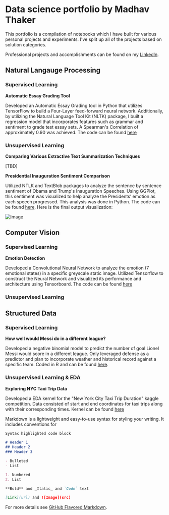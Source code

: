 # Data science portfolio by Madhav Thaker

This portfolio is a compilation of notebooks which I have built for various personal projects and experiments. I've split up all of the projects based on solution categories.

Professional projects and accomplishments can be found on my [LinkedIn](https://www.linkedin.com/in/madhavthaker/).


## Natural Langauge Processing 

### Supervised Learning

**Automatic Essay Grading Tool**

Developed an Automatic Essay Grading tool in Python that utilizes TensorFlow to build a Four-Layer feed-forward neural network. Additionally, by utilizing the Natural Language Tool Kit (NLTK) package, I built a regression model that incorporates features such as grammar and sentiment to grade test essay sets. A Spearman's Correlation of approximately 0.90 was achieved. The code can be found [here](https://github.com/madhavthaker/AES)

### Unsupervised Learning 

**Comparing Various Extractive Text Summarization Techniques**

[TBD]

**Presidential Inauguration Sentiment Comparison**

Utilized NTLK and TextBlob packages to analyze the sentence by sentence sentiment of Obama and Trump's Inauguration Speeches. Using GGPlot, this sentiment was visualized to help analyze the Presidents’ emotion as each speech progressed. This analysis was done in Python. The code can be found [here](https://github.com/madhavthaker/InuagurationComparison/blob/master/Inauguration%20Analysis.ipynb). Here is the final output visualization:

![Image](https://imgur.com/3TGUuzv)

## Computer Vision

### Supervised Learning 

**Emotion Detection**

Developed a Convolutional Neural Network to analyze the emotion (7 emotional states) in a specific greyscale static image. Utilized Tensorflow to construct the Neural Network and visualized its performance and architecture using Tensorboard. The code can be found [here](https://github.com/madhavthaker/EmotionDetection/blob/master/projectscript.py)

### Unsupervised Learning

## Structured Data

### Supervised Learning



**How well would Messi do in a different league?**

Developed a negative binomial model to predict the number of goal Lionel Messi would score in a different league. Only leveraged defense as a predictor and plan to incorporate weather and historical record against a specific team. Coded in R and can be found [here](https://github.com/madhavthaker/MessiPredictions/blob/master/Goals%20in%20Other%20Leageus.R). 

### Unsupervised Learning & EDA

**Exploring NYC Taxi Trip Data**

Developed a EDA kernel for the "New York City Taxi Trip Duration" kaggle competition. Data consisted of start and end coordinates for taxi trips along with their corresponding times. Kernel can be found [here](https://www.kaggle.com/madhavt/yet-another-data-visualization-notebook)



Markdown is a lightweight and easy-to-use syntax for styling your writing. It includes conventions for

```markdown
Syntax highlighted code block

# Header 1
## Header 2
### Header 3

- Bulleted
- List

1. Numbered
2. List

**Bold** and _Italic_ and `Code` text

[Link](url) and ![Image](src)
```

For more details see [GitHub Flavored Markdown](https://guides.github.com/features/mastering-markdown/).

